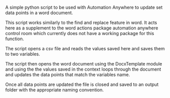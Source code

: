 
A simple python script to be used with Automation Anywhere to update set data points in a word document.

This script works similarly to the find and replace feature in word. It acts here as a supplement to the word actions package automation anywhere control room which currently does not have a working package for this function.

The script opens a csv file and reads the values saved here and saves them to two variables. 

The script then opens the word document  using the DocxTemplate module and using the the values saved in the context loops through the document and updates the data points that match the variables name.

Once all data points are updated the file is closed and saved to an output folder with the appropriate naming convention.
